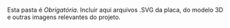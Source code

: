Esta pasta é *Obrigatória*. Incluir aqui arquivos .SVG da placa, do modelo 3D e outras imagens relevantes do projeto.
